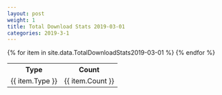 ```yaml
---
layout: post
weight: 1
title: Total Download Stats 2019-03-01
categories: 2019-3-1
---
```


<table>
	<tr>
		<th>Type</th>
		<th>Count</th>
	</tr>
{% for item in site.data.TotalDownloadStats2019-03-01 %}
	<tr>
		<td>{{ item.Type }}</td>
		<td>{{ item.Count }}</td>
	</tr>
                     {% endfor %}
</table>
